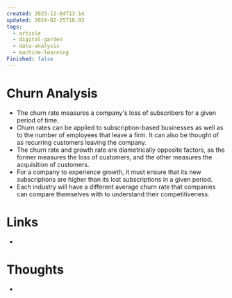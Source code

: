 ```yaml
---
created: 2023-12-04T13:14
updated: 2024-02-25T18:03
tags:
  - article
  - digital-garden
  - data-analysis
  - machine-learning
Finished: false
---
```

# Churn Analysis



- The churn rate measures a company's loss of subscribers for a given period of time.
- Churn rates can be applied to subscription-based businesses as well as to the number of employees that leave a firm. It can also be thought of as recurring customers leaving the company. 
- The churn rate and growth rate are diametrically opposite factors, as the former measures the loss of customers, and the other measures the acquisition of customers.
- For a company to experience growth, it must ensure that its new subscriptions are higher than its lost subscriptions in a given period.
- Each industry will have a different average churn rate that companies can compare themselves with to understand their competitiveness.
# Links
- 

# Thoughts 
- 


